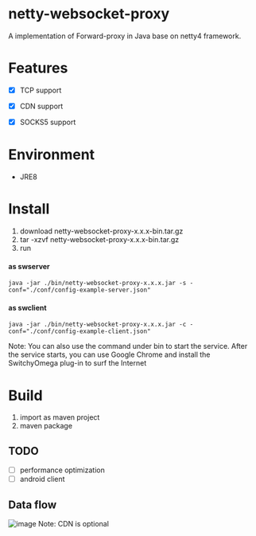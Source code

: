 # netty-websocket-proxy
A  implementation of Forward-proxy in Java base on netty4 framework.

# Features

- [x] TCP support
- [x] CDN support
- [x] SOCKS5 support


# Environment
* JRE8

# Install
1. download netty-websocket-proxy-x.x.x-bin.tar.gz
2. tar -xzvf netty-websocket-proxy-x.x.x-bin.tar.gz
3. run
#### as swserver
```
java -jar ./bin/netty-websocket-proxy-x.x.x.jar -s -conf="./conf/config-example-server.json"
```
#### as swclient
```
java -jar ./bin/netty-websocket-proxy-x.x.x.jar -c -conf="./conf/config-example-client.json"
```
  Note: You can also use the command under bin to start the service. After the service starts, you can use Google Chrome and install the SwitchyOmega plug-in to surf the Internet

# Build
1. import as maven project
2. maven package

## TODO
* [ ] performance optimization
* [ ] android client
## Data flow
![image](https://img-blog.csdnimg.cn/2020051017110683.png)
   Note: CDN is optional
